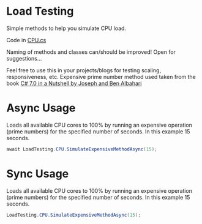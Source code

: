 # Load Testing
Simple methods to help you simulate CPU load. 

Code in [CPU.cs](CPU.cs)

Naming of methods and classes can/should be improved! Open for suggestions...

Feel free to use this in your projects/blogs for testing scaling, responsiveness, etc. Expensive prime number method used taken from the book [C# 7.0 in a Nutshell by Joseph and Ben Albahari](http://www.albahari.com/nutshell/)

# Async Usage
Loads all available CPU cores to 100% by running an expensive operation (prime numbers) for the specified number of seconds. In this example 15 seconds.

```csharp
await LoadTesting.CPU.SimulateExpensiveMethodAsync(15);
```

# Sync Usage
Loads all available CPU cores to 100% by running an expensive operation (prime numbers) for the specified number of seconds. In this example 15 seconds.

```csharp
LoadTesting.CPU.SimulateExpensiveMethodAsync(15);
```
